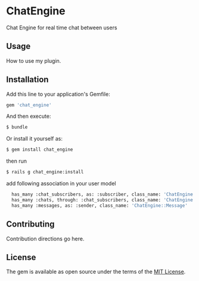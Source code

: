 # ChatEngine
Chat Engine for real time chat between users

## Usage
How to use my plugin.

## Installation
Add this line to your application's Gemfile:

```ruby
gem 'chat_engine'
```

And then execute:
```bash
$ bundle
```

Or install it yourself as:
```bash
$ gem install chat_engine
```
then run
```bash
$ rails g chat_engine:install
```
add following association in your user model
```bash
  has_many :chat_subscribers, as: :subscriber, class_name: 'ChatEngine::ChatSubscriber'
  has_many :chats, through: :chat_subscribers, class_name: 'ChatEngine::Chat'
  has_many :messages, as: :sender, class_name: 'ChatEngine::Message'
```

## Contributing
Contribution directions go here.

## License
The gem is available as open source under the terms of the [MIT License](http://opensource.org/licenses/MIT).
